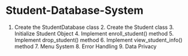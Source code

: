 # Student-Database-System
1. Create the StudentDatabase class 2. Create the Student class 3. Initialize Student Object 4. Implement enroll_student() method 5. Implement drop_student() method 6. Implement view_student_info() method 7. Menu System 8. Error Handling 9. Data Privacy
